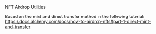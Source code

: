 NFT Airdrop Utilities

Based on the mint and direct transfer method in the following tutorial:
https://docs.alchemy.com/docs/how-to-airdrop-nfts#part-1-direct-mint-and-transfer
